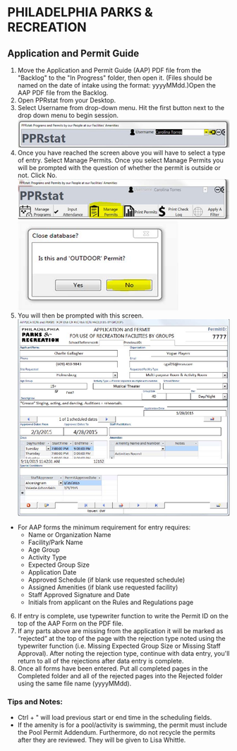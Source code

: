 # PHILADELPHIA PARKS & RECREATION
## Application and Permit Guide
1. Move the Application and Permit Guide (AAP) PDF file from the "Backlog" to the "In Progress" folder, then open it. (Files should be named on the date of intake using the format: yyyyMMdd.)Open the AAP PDF file from the Backlog.
2. Open PPRstat from your Desktop.
3. Select Username from drop-down menu. Hit the first button next to the drop down menu to begin session.
   [![PPRstat Login](https://raw.githubusercontent.com/PPRPMU/PMU-playbook/master/Images/Data_Entry_-_Application_and_Permit/pprstat_login.jpg)]()
4. Once you have reached the screen above you will have to select a type of entry. Select Manage Permits. Once you select Manage Permits you will be prompted with the question of whether the permit is outside or not. Click No.
   [![](https://raw.githubusercontent.com/PPRPMU/PMU-playbook/master/Images/Data_Entry_-_Application_and_Permit/pprstat_manage_permits.jpg)]()
   [![](https://raw.githubusercontent.com/PPRPMU/PMU-playbook/master/Images/Data_Entry_-_Application_and_Permit/pprstat_outdoor_permit_question.jpg)]()
5. You will then be prompted with this screen.
   [![](https://raw.githubusercontent.com/PPRPMU/PMU-playbook/master/Images/Data_Entry_-_Application_and_Permit/aap_pprstat_screen.jpg)]()
- For AAP forms the minimum requirement for entry requires:
    - Name or Organization Name
    - Facility/Park Name
    - Age Group
    - Activity Type
    - Expected Group Size
    - Application Date
    - Approved Schedule (if blank use requested schedule)
    - Assigned Amenities (if blank use requested facility)
    - Staff Approved Signature and Date
    - Initials from applicant on the Rules and Regulations page
6. If entry is complete, use typewriter function to write the Permit ID on the top of the AAP Form on the PDF file.
7. If any parts above are missing from the application it will be marked as “rejected” at the top of the page with the rejection type noted using the typewriter function (i.e. Missing Expected Group Size or Missing Staff Approval). After noting the rejection type, continue with data entry, you'll return to all of the rejections after data entry is complete.
8. Once all forms have been entered. Put all completed pages in the Completed folder and all of the rejected pages into the Rejected folder using the same file name (yyyyMMdd).

### Tips and Notes:
- Ctrl + " will load previous start or end time in the scheduling fields.
- If the amenity is for a pool/activity is swimming, the permit must include the Pool Permit Addendum. Furthermore, do not recycle the permits after they are reviewed. They will be given to Lisa Whittle.

